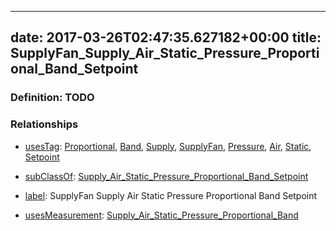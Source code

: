 
---
date: 2017-03-26T02:47:35.627182+00:00
title: SupplyFan_Supply_Air_Static_Pressure_Proportional_Band_Setpoint
---
### Definition: TODO

### Relationships

* [usesTag](https://brickschema.org/schema/1.0/BrickFrame#usesTag): [Proportional](https://brickschema.org/schema/1.0/BrickTag#Proportional), [Band](https://brickschema.org/schema/1.0/BrickTag#Band), [Supply](https://brickschema.org/schema/1.0/BrickTag#Supply), [SupplyFan](https://brickschema.org/schema/1.0/BrickTag#SupplyFan), [Pressure](https://brickschema.org/schema/1.0/BrickTag#Pressure), [Air](https://brickschema.org/schema/1.0/BrickTag#Air), [Static](https://brickschema.org/schema/1.0/BrickTag#Static), [Setpoint](https://brickschema.org/schema/1.0/BrickTag#Setpoint)

* [subClassOf](http://www.w3.org/2000/01/rdf-schema#subClassOf): [Supply_Air_Static_Pressure_Proportional_Band_Setpoint](https://brickschema.org/schema/1.0/Brick#Supply_Air_Static_Pressure_Proportional_Band_Setpoint)

* [label](http://www.w3.org/2000/01/rdf-schema#label): SupplyFan Supply Air Static Pressure Proportional Band Setpoint

* [usesMeasurement](https://brickschema.org/schema/1.0/BrickFrame#usesMeasurement): [Supply_Air_Static_Pressure_Proportional_Band](https://brickschema.org/schema/1.0/Brick#Supply_Air_Static_Pressure_Proportional_Band)
